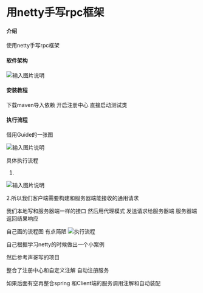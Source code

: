 # 用netty手写rpc框架

#### 介绍
使用netty手写rpc框架

#### 软件架构
![输入图片说明](https://images.gitee.com/uploads/images/2021/0516/130649_f82f9eff_8044183.png "屏幕截图.png")


#### 安装教程

下载maven导入依赖
开启注册中心 
直接启动测试类

#### 执行流程
借用Guide的一张图

![输入图片说明](https://images.gitee.com/uploads/images/2021/0516/130825_6cab1cf2_8044183.png "屏幕截图.png")

具体执行流程

1.
![输入图片说明](https://images.gitee.com/uploads/images/2021/0516/131232_624ffa54_8044183.png "屏幕截图.png")

2.所以我们客户端需要构建和服务器端能接收的通用请求

我们本地写和服务器端一样的接口  然后用代理模式 发送请求给服务器端 服务器端返回结果响应



自己画的流程图 有点简陋
![执行流程](https://images.gitee.com/uploads/images/2021/0516/134406_67d5cf06_8044183.png "屏幕截图.png")


自己根据学习netty的时候做出一个小案例 


然后参考声哥写的项目 


整合了注册中心和自定义注解 自动注册服务


如果后面有空再整合spring  和Client端的服务调用注解和自动装配